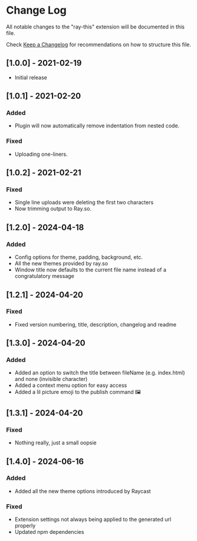 # Change Log

All notable changes to the "ray-this" extension will be documented in this file.

Check [Keep a Changelog](http://keepachangelog.com/) for recommendations on how to structure this file.

## [1.0.0] - 2021-02-19

- Initial release

## [1.0.1] - 2021-02-20

### Added

- Plugin will now automatically remove indentation from nested code.

### Fixed

- Uploading one-liners.

## [1.0.2] - 2021-02-21

### Fixed

- Single line uploads were deleting the first two characters
- Now trimming output to Ray.so.

## [1.2.0] - 2024-04-18

### Added

- Config options for theme, padding, background, etc.
- All the new themes provided by ray.so
- Window title now defaults to the current file name instead of a congratulatory message

## [1.2.1] - 2024-04-20

### Fixed

- Fixed version numbering, title, description, changelog and readme

## [1.3.0] - 2024-04-20

### Added

- Added an option to switch the title between fileName (e.g. index.html) and none (invisible character)
- Added a context menu option for easy access
- Added a lil picture emoji to the publish command 🖼️

## [1.3.1] - 2024-04-20

### Fixed

- Nothing really, just a small oopsie

## [1.4.0] - 2024-06-16

### Added

- Added all the new theme options introduced by Raycast

### Fixed

- Extension settings not always being applied to the generated url properly
- Updated npm dependencies
